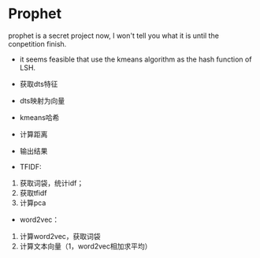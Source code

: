 # Prophet

prophet is a secret project now, I won't tell you what it is until the conpetition finish.

* it seems feasible that use the kmeans algorithm as the hash function of LSH. 

* 获取dts特征
* dts映射为向量
* kmeans哈希
* 计算距离
* 输出结果

* TFIDF:
 1. 获取词袋，统计idf；
 2. 获取tfidf
 3. 计算pca

* word2vec：
1. 计算word2vec，获取词袋
2. 计算文本向量（1，word2vec相加求平均）
